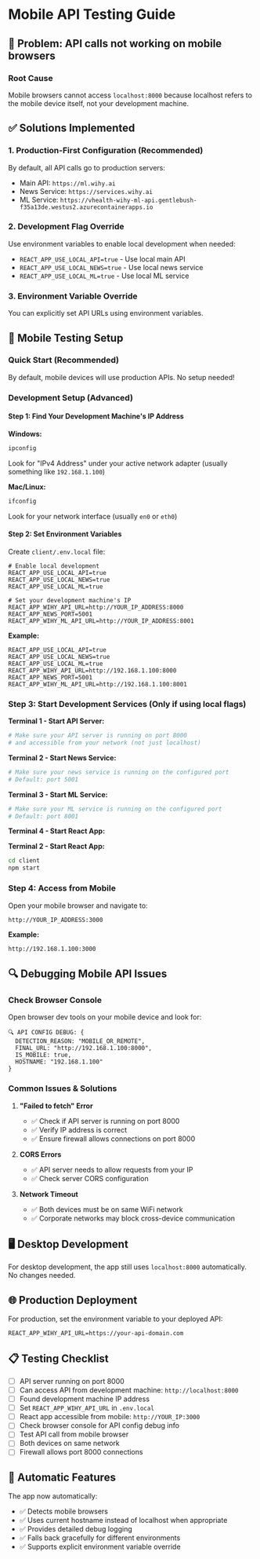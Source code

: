 # Mobile API Testing Guide

## 🚨 Problem: API calls not working on mobile browsers

### Root Cause
Mobile browsers cannot access `localhost:8000` because localhost refers to the mobile device itself, not your development machine.

## ✅ Solutions Implemented

### 1. **Production-First Configuration (Recommended)**
By default, all API calls go to production servers:
- Main API: `https://ml.wihy.ai`
- News Service: `https://services.wihy.ai`
- ML Service: `https://vhealth-wihy-ml-api.gentlebush-f35a13de.westus2.azurecontainerapps.io`

### 2. **Development Flag Override**
Use environment variables to enable local development when needed:
- `REACT_APP_USE_LOCAL_API=true` - Use local main API
- `REACT_APP_USE_LOCAL_NEWS=true` - Use local news service
- `REACT_APP_USE_LOCAL_ML=true` - Use local ML service

### 3. **Environment Variable Override**
You can explicitly set API URLs using environment variables.

## 📱 **Mobile Testing Setup**

### Quick Start (Recommended)
By default, mobile devices will use production APIs. No setup needed!

### Development Setup (Advanced)

#### Step 1: Find Your Development Machine's IP Address

**Windows:**
```bash
ipconfig
```
Look for "IPv4 Address" under your active network adapter (usually something like `192.168.1.100`)

**Mac/Linux:**
```bash
ifconfig
```
Look for your network interface (usually `en0` or `eth0`)

#### Step 2: Set Environment Variables

Create `client/.env.local` file:
```env
# Enable local development
REACT_APP_USE_LOCAL_API=true
REACT_APP_USE_LOCAL_NEWS=true
REACT_APP_USE_LOCAL_ML=true

# Set your development machine's IP
REACT_APP_WIHY_API_URL=http://YOUR_IP_ADDRESS:8000
REACT_APP_NEWS_PORT=5001
REACT_APP_WIHY_ML_API_URL=http://YOUR_IP_ADDRESS:8001
```

**Example:**
```env
REACT_APP_USE_LOCAL_API=true
REACT_APP_USE_LOCAL_NEWS=true
REACT_APP_USE_LOCAL_ML=true
REACT_APP_WIHY_API_URL=http://192.168.1.100:8000
REACT_APP_NEWS_PORT=5001
REACT_APP_WIHY_ML_API_URL=http://192.168.1.100:8001
```

### Step 3: Start Development Services (Only if using local flags)

**Terminal 1 - Start API Server:**
```bash
# Make sure your API server is running on port 8000
# and accessible from your network (not just localhost)
```

**Terminal 2 - Start News Service:**
```bash
# Make sure your news service is running on the configured port
# Default: port 5001
```

**Terminal 3 - Start ML Service:**
```bash
# Make sure your ML service is running on the configured port
# Default: port 8001
```

**Terminal 4 - Start React App:**

**Terminal 2 - Start React App:**
```bash
cd client
npm start
```

### Step 4: Access from Mobile

Open your mobile browser and navigate to:
```
http://YOUR_IP_ADDRESS:3000
```

**Example:**
```
http://192.168.1.100:3000
```

## 🔍 **Debugging Mobile API Issues**

### Check Browser Console

Open browser dev tools on your mobile device and look for:
```
🔍 API CONFIG DEBUG: {
  DETECTION_REASON: "MOBILE_OR_REMOTE",
  FINAL_URL: "http://192.168.1.100:8000",
  IS_MOBILE: true,
  HOSTNAME: "192.168.1.100"
}
```

### Common Issues & Solutions

1. **"Failed to fetch" Error**
   - ✅ Check if API server is running on port 8000
   - ✅ Verify IP address is correct
   - ✅ Ensure firewall allows connections on port 8000

2. **CORS Errors**
   - ✅ API server needs to allow requests from your IP
   - ✅ Check server CORS configuration

3. **Network Timeout**
   - ✅ Both devices must be on same WiFi network
   - ✅ Corporate networks may block cross-device communication

## 🖥️ **Desktop Development**

For desktop development, the app still uses `localhost:8000` automatically. No changes needed.

## 🌐 **Production Deployment**

For production, set the environment variable to your deployed API:
```env
REACT_APP_WIHY_API_URL=https://your-api-domain.com
```

## 📋 **Testing Checklist**

- [ ] API server running on port 8000
- [ ] Can access API from development machine: `http://localhost:8000`
- [ ] Found development machine IP address
- [ ] Set `REACT_APP_WIHY_API_URL` in `.env.local`
- [ ] React app accessible from mobile: `http://YOUR_IP:3000`
- [ ] Check browser console for API config debug info
- [ ] Test API call from mobile browser
- [ ] Both devices on same network
- [ ] Firewall allows port 8000 connections

## 🔧 **Automatic Features**

The app now automatically:
- ✅ Detects mobile browsers
- ✅ Uses current hostname instead of localhost when appropriate
- ✅ Provides detailed debug logging
- ✅ Falls back gracefully for different environments
- ✅ Supports explicit environment variable override